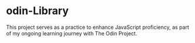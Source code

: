 # odin-Library
This project serves as a practice to enhance JavaScript proficiency, as part of my ongoing learning journey with The Odin Project.
